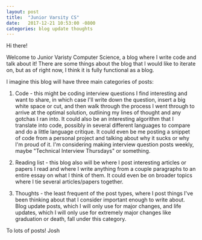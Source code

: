 ```yaml
---
layout: post
title:  "Junior Varsity CS"
date:   2017-12-21 10:53:00 -0800
categories: blog update thoughts
---
```


Hi there!

Welcome to Junior Varisty Computer Science, a blog where I write code and talk about it! There are some things about the blog that I would like to iterate on, but as of right now, I think it is fully functional as a blog.

I imagine this blog will have three main categories of posts:
1. Code - this might be coding interview questions I find interesting and want to share, in which case I'll write down the question, insert a big white space or cut, and then walk through the process I went through to arrive at the optimal solution, outlining my lines of thought and any gotchas I ran into. It could also be an interesting algorithm that I translate into code, possibly in several different languages to compare and do a little language critique. It could even be me posting a snippet of code from a personal project and talking about why it sucks or why I'm proud of it. I'm considering making interview question posts weekly, maybe "Technical Interview Thursdays" or something.

2. Reading list - this blog also will be where I post interesting articles or papers I read and where I write anything from a couple paragraphs to an entire essay on what I think of them. It could even be on broader topics where I tie several articles/papers together.

3. Thoughts - the least frequent of the post types, where I post things I've been thinking about that I consider important enough to write about. Blog update posts, which I will only use for major changes, and life updates, which I will only use for extremely major changes like graduation or death, fall under this category.

To lots of posts!
Josh
